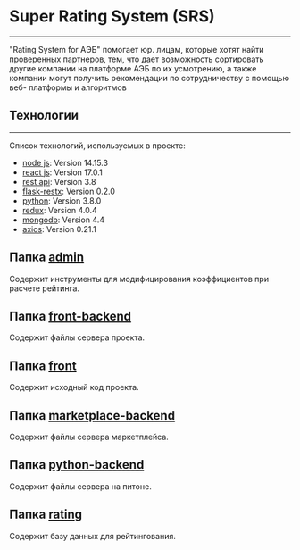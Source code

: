 # Super Rating System (SRS)

---

"Rating System for AЭБ" помогает юр. лицам, которые хотят найти проверенных партнеров, тем, что дает возможность сортировать другие компании на платформе АЭБ по их усмотрению, а также компании могут получить рекомендации по сотрудничеству с помощью веб- платформы и алгоритмов

## Технологии

---

Список технологий, используемых в проекте:

-   [node js](): Version 14.15.3
-   [react js](): Version 17.0.1
-   [rest api](): Version 3.8
-   [flask-restx](): Version 0.2.0
-   [python](): Version 3.8.0
-   [redux](): Version 4.0.4
-   [mongodb](): Version 4.4
-   [axios](): Version 0.21.1

## Папка [admin](https://github.com/arri1/hack-the-ice2020/tree/master/admin)

Содержит инструменты для модифицирования коэффициентов при расчете рейтинга.

## Папка [front-backend](https://github.com/arri1/hack-the-ice2020/tree/master/front-backend)

Содержит файлы сервера проекта.

## Папка [front](https://github.com/arri1/hack-the-ice2020/tree/master/front)

Содержит исходный код проекта.

## Папка [marketplace-backend](https://github.com/arri1/hack-the-ice2020/tree/master/marketplace-backend)

Содержит файлы сервера маркетплейса.

## Папка [python-backend](https://github.com/arri1/hack-the-ice2020/tree/master/python-backend)

Содержит файлы сервера на питоне.

## Папка [rating](https://github.com/arri1/hack-the-ice2020/tree/master/rating)

Содержит базу данных для рейтингования.
